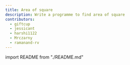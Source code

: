 ```yaml
---
title: Area of square
description: Write a programme to find area of square
contributors:
  - giftcup
  - jessicant
  - harshi1122
  - Mrczarny
  - ramanand-rv
---
```


import README from "./README.md"

<README />
